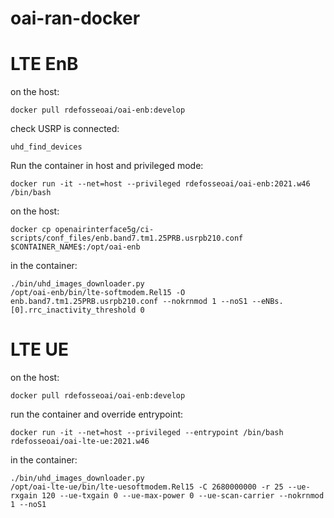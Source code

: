 # oai-ran-docker


# LTE EnB

on the host:

    docker pull rdefosseoai/oai-enb:develop
    
check USRP is connected:
    
    uhd_find_devices

Run the container in host and privileged mode:
    
    docker run -it --net=host --privileged rdefosseoai/oai-enb:2021.w46 /bin/bash

on the host:
    
    docker cp openairinterface5g/ci-scripts/conf_files/enb.band7.tm1.25PRB.usrpb210.conf $CONTAINER_NAME$:/opt/oai-enb

in the container:

    ./bin/uhd_images_downloader.py
    /opt/oai-enb/bin/lte-softmodem.Rel15 -O enb.band7.tm1.25PRB.usrpb210.conf --nokrnmod 1 --noS1 --eNBs.[0].rrc_inactivity_threshold 0

# LTE UE

on the host:

    docker pull rdefosseoai/oai-enb:develop

run the container and override entrypoint:

    docker run -it --net=host --privileged --entrypoint /bin/bash rdefosseoai/oai-lte-ue:2021.w46

in the container:

    ./bin/uhd_images_downloader.py
    /opt/oai-lte-ue/bin/lte-uesoftmodem.Rel15 -C 2680000000 -r 25 --ue-rxgain 120 --ue-txgain 0 --ue-max-power 0 --ue-scan-carrier --nokrnmod 1 --noS1
    
    
